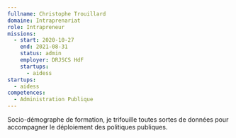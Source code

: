 ```yaml
---
fullname: Christophe Trouillard
domaine: Intraprenariat
role: Intrapreneur
missions:
  - start: 2020-10-27
    end: 2021-08-31
    status: admin
    employer: DRJSCS HdF
    startups:
      - aidess
startups:
  - aidess
competences:
  - Administration Publique
---
```

Socio-démographe de formation, je trifouille toutes sortes de données pour accompagner le déploiement des politiques publiques.